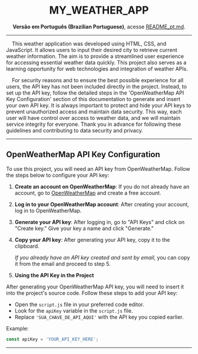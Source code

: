 <div align="center">
  <h1>
    MY_WEATHER_APP
  </h1>

**Versão em Português (Brazilian Portuguese)**, acesse [README_pt.md](./README_pt.md).
</div>

---

<p>&nbsp;&nbsp;&nbsp;&nbsp;This weather application was developed using HTML, CSS, and JavaScript. It allows users to input their desired city to retrieve current weather information. The aim is to provide a streamlined user experience for accessing essential weather data quickly. This project also serves as a learning opportunity for web technologies and integration of weather APIs.</p>

<p>&nbsp;&nbsp;&nbsp;&nbsp;For security reasons and to ensure the best possible experience for all users, the API key has not been included directly in the project. Instead, to set up the API key, follow the detailed steps in the 'OpenWeatherMap API Key Configuration' section of this documentation to generate and insert your own API key. It is always important to protect and hide your API keys to prevent unauthorized access and maintain data security. This way, each user will have control over access to weather data, and we will maintain service integrity for everyone. Thank you in advance for following these guidelines and contributing to data security and privacy.</p>

---

## OpenWeatherMap API Key Configuration

To use this project, you will need an API key from OpenWeatherMap. Follow the steps below to configure your API key:

1. **Create an account on OpenWeatherMap**: If you do not already have an account, go to [OpenWeatherMap](https://openweathermap.org/) and create a free account.
   
2. **Log in to your OpenWeatherMap account**: After creating your account, log in to OpenWeatherMap.

3. **Generate your API key**: After logging in, go to "API Keys" and click on "Create key." Give your key a name and click "Generate."

4. **Copy your API key**: After generating your API key, copy it to the clipboard.

   *If you already have an API key created and sent by email*, you can copy it from the email and proceed to step 5.

5. **Using the API Key in the Project**

After generating your OpenWeatherMap API key, you will need to insert it into the project's source code. Follow these steps to add your API key:

- Open the `script.js` file in your preferred code editor.
- Look for the `apiKey` variable in the `script.js` file.
- Replace `'SUA_CHAVE_DE_API_AQUI'` with the API key you copied earlier.

Example:

```javascript
const apiKey = 'YOUR_API_KEY_HERE';
```

---